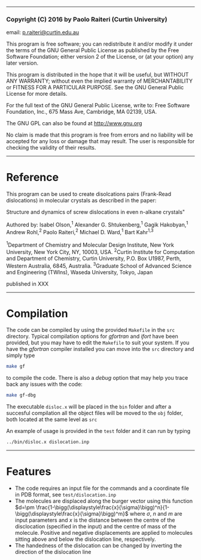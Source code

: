 ----------------------------------------------------------------------
### Copyright (C) 2016 by Paolo Raiteri (Curtin University)

email: p.raiteri@curtin.edu.au                                        
                                                               
This program is free software; you can redistribute it and/or  modify it under the terms of the GNU General Public License as published by the Free Software Foundation; either version 2 of the License, or (at your option) any later version.         
                                                               
This program is distributed in the hope that it will be useful, but WITHOUT ANY WARRANTY; without even the implied warranty of MERCHANTABILITY or FITNESS FOR A PARTICULAR PURPOSE. See the GNU General Public License for more details.                   
                                                               
For the full text of the GNU General Public License, write to: Free Software Foundation, Inc., 675 Mass Ave, Cambridge, MA 02139, USA.              
                                                               
The GNU GPL can also be found at http://www.gnu.org 
                                                               
No claim is made that this program is free from errors and no liability will be accepted for any loss or damage that may result. The user is responsible for checking the validity of their results. 

----------------------------------------------------------------------

# Reference

This program can be used to create disolcations pairs (Frank-Read dislocations) in molecular crystals as described in the paper:

Structure and dynamics of screw dislocations in even n-alkane crystals"

Authored by:
Isabel Olson,<sup>1</sup> Alexander G. Shtukenberg,<sup>1</sup> Gagik Hakobyan,<sup>1</sup> Andrew Rohl,<sup>2</sup> Paolo Raiteri,<sup>2</sup> Michael D. Ward,<sup>1</sup> Bart Kahr<sup>1,3</sup>

<sup>1</sup>Department of Chemistry and Molecular Design Institute, New York University, New York City, NY, 10003, USA.
<sup>2</sup>Curtin Institute for Computation and Department of Chemistry, Curtin University, P.O. Box U1987, Perth, Western Australia, 6845, Australia. 
<sup>3</sup>Graduate School of Advanced Science and Engineering (TWIns), Waseda University, Tokyo, Japan

published in XXX

----------------------------------------------------------------------

# Compilation

The code can be compiled by using the provided `Makefile` in the `src` directory.
Typical compilation options for *gfortran* and *ifort* have been provided, but you may have to edit the `Makefile` to suit your system.
If you have the *gfortran* compiler installed you can move into the `src` directory and simply type
```bash
make gf
```

to compile the code.
There is also a *debug* option that may help you trace back any issues with the code:
```bash
make gf-dbg
```

The executable `disloc.x` will be placed in the `bin` folder and after a succesful compilation all the object files will be moved to the `obj` folder, both located at the same level as `src`

An example of usage is provided in the `test` folder and it can run by typing
```bash
../bin/disloc.x dislocation.inp
```


----------------------------------------------------------------------

# Features


* The code requires an input file for the commands and a coordinate file in PDB format, see `test/dislocation.inp`
* The molecules are displaced along the burger vector using this function
$d=\pm \frac{1-\bigg(\displaystyle\frac{x}{\sigma}\bigg)^n}{1-\bigg(\displaystyle\frac{x}{\sigma}\bigg)^m}$
where $\sigma$, $n$ and $m$ are input parameters and $x$ is the distance between the centre of the disclocation (specified in the input) and the centre of mass of the molecule. Positive and negative displacements are applied to molecules sitting above and below the dislocation line, respectively.
* The handedness of the dislocation can be changed by inverting the direction of the dislocation line
